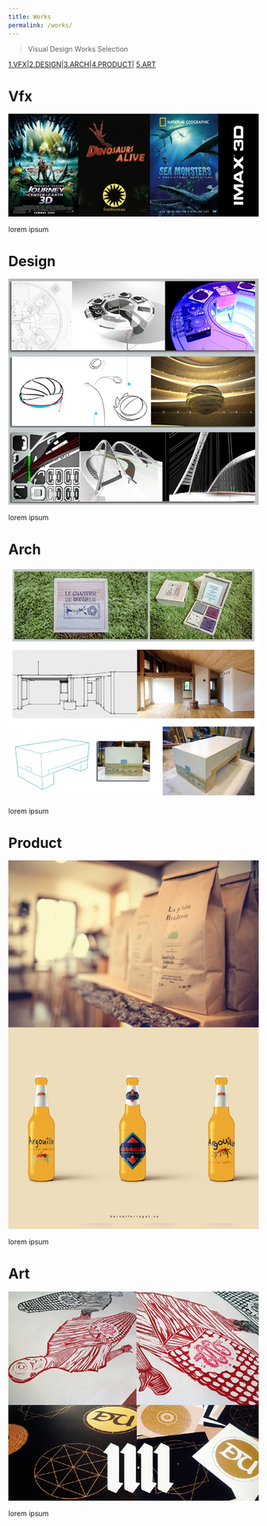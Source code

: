 ```yaml
---
title: Works
permalink: /works/
---
```


>Visual Design Works Selection

[1.VFX](#vfx)|[2.DESIGN](#design)|[3.ARCH](#Arch)|[4.PRODUCT](#product)| [5.ART](#art)

# Vfx

![IMAGE](/images/VFX1.jpg)

lorem ipsum

# Design

![IMAGE](/images/DESIGN1.jpg)

lorem ipsum

# Arch

![IMAGE](/images/INNER1.jpeg)

lorem ipsum

# Product

![PRODUCT](/images/PRODUCT1.jpg)

lorem ipsum

# Art

![IMAGE](/images/ART1.jpg)

lorem ipsum











